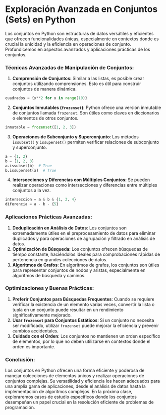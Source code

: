 # Exploración Avanzada en Conjuntos (Sets) en Python

Los conjuntos en Python son estructuras de datos versátiles y eficientes que ofrecen funcionalidades únicas, especialmente en contextos donde es crucial la unicidad y la eficiencia en operaciones de conjunto. Profundicemos en aspectos avanzados y aplicaciones prácticas de los conjuntos.

### Técnicas Avanzadas de Manipulación de Conjuntos:

1. **Comprensión de Conjuntos**: Similar a las listas, es posible crear conjuntos utilizando comprensiones. Esto es útil para construir conjuntos de manera dinámica.

```python
cuadrados = {x**2 for x in range(10)}

```

2. **Conjuntos Inmutables (`frozenset`)**: Python ofrece una versión inmutable de conjuntos llamada `frozenset`. Son útiles como claves en diccionarios o elementos de otros conjuntos.

```python
inmutable = frozenset([1, 2, 3])

```

3. **Operaciones de Subconjunto y Superconjunto**: Los métodos `issubset()` y `issuperset()` permiten verificar relaciones de subconjunto y superconjunto.

```python
a = {1, 2}
b = {1, 2, 3}
a.issubset(b)  # True
b.issuperset(a)  # True

```

4. **Intersecciones y Diferencias con Múltiples Conjuntos**: Se pueden realizar operaciones como intersecciones y diferencias entre múltiples conjuntos a la vez.

```python
interseccion = a & b & {1, 2, 4}
diferencia = a - b - {5}

```


### Aplicaciones Prácticas Avanzadas:

1. **Deduplicación en Análisis de Datos**: Los conjuntos son extremadamente útiles en el preprocesamiento de datos para eliminar duplicados y para operaciones de agrupación y filtrado en análisis de datos.
2. **Optimización de Búsqueda**: Los conjuntos ofrecen búsquedas de tiempo constante, haciéndolos ideales para comprobaciones rápidas de pertenencia en grandes colecciones de datos.
3. **Algoritmos de Grafos**: En algoritmos de grafos, los conjuntos son útiles para representar conjuntos de nodos y aristas, especialmente en algoritmos de búsqueda y caminos.

### Optimizaciones y Buenas Prácticas:

1. **Preferir Conjuntos para Búsquedas Frequentes**: Cuando se requiere verificar la existencia de un elemento varias veces, convertir la lista o tupla en un conjunto puede resultar en un rendimiento significativamente mejorado.
2. **Usar `frozenset` para Conjuntos Estáticos**: Si un conjunto no necesita ser modificado, utilizar `frozenset` puede mejorar la eficiencia y prevenir cambios accidentales.
3. **Cuidado con el Orden**: Los conjuntos no mantienen un orden específico de elementos, por lo que no deben utilizarse en contextos donde el orden es importante.

### Conclusión:

Los conjuntos en Python ofrecen una forma eficiente y poderosa de manejar colecciones de elementos únicos y realizar operaciones de conjuntos complejas. Su versatilidad y eficiencia los hacen adecuados para una amplia gama de aplicaciones, desde el análisis de datos hasta la implementación de algoritmos complejos. En la próxima clase, exploraremos casos de estudio específicos donde los conjuntos desempeñan un papel crucial en la resolución eficiente de problemas de programación.